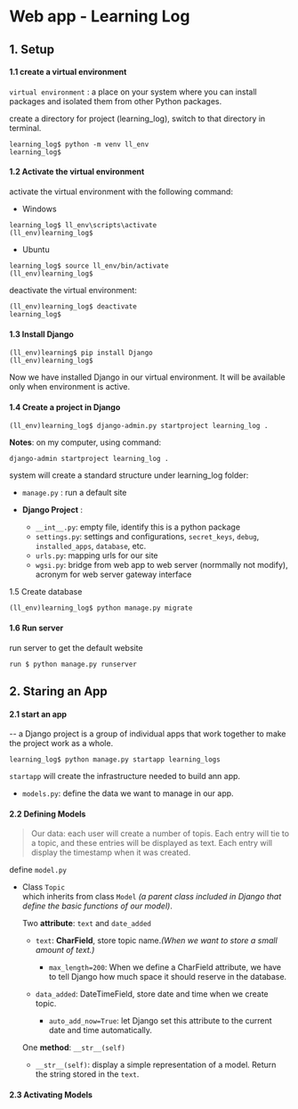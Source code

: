 # Web app - Learning Log

## 1. Setup
#### 1.1 create a virtual environment

`virtual environment` : a place on your system where you can install packages 
 and isolated them from other Python packages.
 
create a directory for project (learning_log), switch to that directory in terminal.
 
```
learning_log$ python -m venv ll_env
learning_log$
```

#### 1.2 Activate the virtual environment

activate the virtual environment with the following command:

* Windows

```
learning_log$ ll_env\scripts\activate
(ll_env)learning_log$
```

* Ubuntu

```
learning_log$ source ll_env/bin/activate
(ll_env)learning_log$ 
```

deactivate the virtual environment:
```
(ll_env)learning_log$ deactivate
learning_log$
```

#### 1.3 Install Django
```angular2html
(ll_env)learning$ pip install Django
(ll_env)learning_log$
```

Now we have installed Django in our virtual environment. It will be available only when 
environment is active.

#### 1.4 Create a project in Django
```angular2html
(ll_env)learning_log$ django-admin.py startproject learning_log .
```

**Notes**: on my computer, using command:
```angular2html
django-admin startproject learning_log .
```

system will create a standard structure under learning_log folder:

* `manage.py` : run a default site

* **Django Project** : 
    * `__int__.py`: empty file, identify this is a python package
    * `settings.py`: settings and configurations, `secret_keys`, `debug`, `installed_apps`, `database`, etc.
    * `urls.py`: mapping urls for our site
    * `wgsi.py`: bridge from web app to web server (normmally not modify), acronym for web server gateway interface


1.5 Create database

```angular2html
(ll_env)learning_log$ python manage.py migrate
```

#### 1.6 Run server

run server to get the default website
```angular2html
run $ python manage.py runserver
```

## 2. Staring an App
#### 2.1 start an app
-- a Django project is a group of individual apps that work together to make the project work as a whole.

```angular2html
learning_log$ python manage.py startapp learning_logs
```

`startapp` will create the infrastructure needed to build ann app.


* `models.py`: define the data we want to manage in our app.

#### 2.2 Defining Models
    
> Our data: each user will create a number of topis. Each entry will tie to a topic, and these entries will be displayed as text.
> Each entry will display the timestamp when it was created.

define `model.py`

* Class `Topic`  
which inherits from class `Model` *(a parent class included in Django that 
define the basic functions of our model)*.

    Two **attribute**: `text` and `date_added`
    * `text`: **CharField**, store topic name.*(When we want to store a small amount of text.)*
        * `max_length=200`: When we define a CharField attribute, we have to tell Django how much space it should reserve in the database.

    * `data_added`: DateTimeField, store date and time when we create topic.
        * `auto_add_now=True`: let Django set this attribute to the current date and time automatically.
    
    One **method**: `__str__(self)`
    * `__str__(self)`: display a simple representation of a model. Return the string stored in the `text`.
   
#### 2.3 Activating Models
